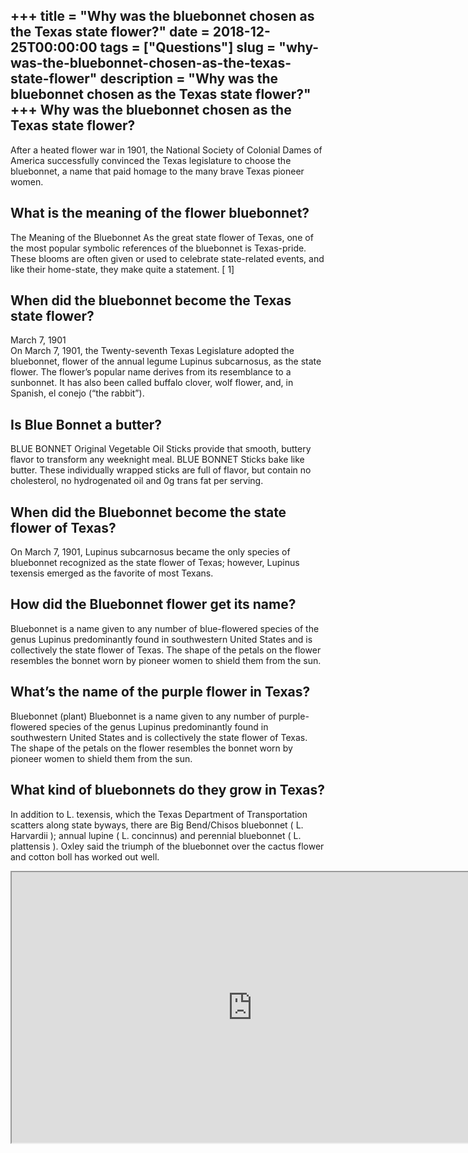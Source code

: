 +++
title = "Why was the bluebonnet chosen as the Texas state flower?"
date = 2018-12-25T00:00:00
tags = ["Questions"]
slug = "why-was-the-bluebonnet-chosen-as-the-texas-state-flower"
description = "Why was the bluebonnet chosen as the Texas state flower?"
+++
Why was the bluebonnet chosen as the Texas state flower?
--------------------------------------------------------

After a heated flower war in 1901, the National Society of Colonial Dames of America successfully convinced the Texas legislature to choose the bluebonnet, a name that paid homage to the many brave Texas pioneer women.

What is the meaning of the flower bluebonnet?
---------------------------------------------

The Meaning of the Bluebonnet As the great state flower of Texas, one of the most popular symbolic references of the bluebonnet is Texas-pride. These blooms are often given or used to celebrate state-related events, and like their home-state, they make quite a statement. \[ 1\]

When did the bluebonnet become the Texas state flower?
------------------------------------------------------

March 7, 1901  
On March 7, 1901, the Twenty-seventh Texas Legislature adopted the bluebonnet, flower of the annual legume Lupinus subcarnosus, as the state flower. The flower’s popular name derives from its resemblance to a sunbonnet. It has also been called buffalo clover, wolf flower, and, in Spanish, el conejo (“the rabbit”).

Is Blue Bonnet a butter?
------------------------

BLUE BONNET Original Vegetable Oil Sticks provide that smooth, buttery flavor to transform any weeknight meal. BLUE BONNET Sticks bake like butter. These individually wrapped sticks are full of flavor, but contain no cholesterol, no hydrogenated oil and 0g trans fat per serving.

When did the Bluebonnet become the state flower of Texas?
---------------------------------------------------------

On March 7, 1901, Lupinus subcarnosus became the only species of bluebonnet recognized as the state flower of Texas; however, Lupinus texensis emerged as the favorite of most Texans.

How did the Bluebonnet flower get its name?
-------------------------------------------

Bluebonnet is a name given to any number of blue-flowered species of the genus Lupinus predominantly found in southwestern United States and is collectively the state flower of Texas. The shape of the petals on the flower resembles the bonnet worn by pioneer women to shield them from the sun.

What’s the name of the purple flower in Texas?
----------------------------------------------

Bluebonnet (plant) Bluebonnet is a name given to any number of purple-flowered species of the genus Lupinus predominantly found in southwestern United States and is collectively the state flower of Texas. The shape of the petals on the flower resembles the bonnet worn by pioneer women to shield them from the sun.

What kind of bluebonnets do they grow in Texas?
-----------------------------------------------

In addition to L. texensis, which the Texas Department of Transportation scatters along state byways, there are Big Bend/Chisos bluebonnet ( L. Harvardii ); annual lupine ( L. concinnus) and perennial bluebonnet ( L. plattensis ). Oxley said the triumph of the bluebonnet over the cactus flower and cotton boll has worked out well.

<iframe allow="accelerometer; autoplay; clipboard-write; encrypted-media; gyroscope; picture-in-picture" allowfullscreen="" class="__youtube_prefs__  epyt-is-override  no-lazyload" data-no-lazy="1" data-origheight="433" data-origwidth="770" data-skipgform_ajax_framebjll="" height="433" id="_ytid_38113" loading="lazy" src="https://www.youtube.com/embed/OVghzhf73lA?enablejsapi=1&autoplay=0&cc_load_policy=0&cc_lang_pref=&iv_load_policy=1&loop=0&modestbranding=0&rel=1&fs=1&playsinline=0&autohide=2&theme=dark&color=red&controls=1&" title="YouTube player" width="770"></iframe>